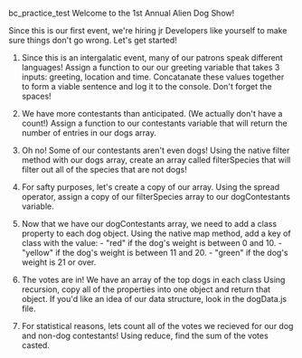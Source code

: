 bc_practice_test
Welcome to the 1st Annual Alien Dog Show!

Since this is our first event, we're hiring jr Developers like yourself to make sure things don't go wrong. Let's get started!

1. Since this is an intergalatic event, many of our patrons speak different languages! Assign a function to our our greeting variable that takes 3 inputs: greeting, location and time. Concatanate these values together to form a viable sentence and log it to the console. Don't forget the spaces!

2. We have more contestants than anticipated. (We actually don't have a count!) Assign a function to our contestants variable that will return the number of entries in our dogs array.

3. Oh no! Some of our contestants aren't even dogs! Using the native filter method with our dogs array, create an array called filterSpecies that will filter out all of the species that are not dogs!

4. For safty purposes, let's create a copy of our array. Using the spread operator, assign a copy of our filterSpecies array to our dogContestants variable.

5. Now that we have our dogContestants array, we need to add a class property to each dog object. Using the native map method, add a key of class with the value: - "red" if the dog's weight is between 0 and 10. - "yellow" if the dog's weight is between 11 and 20. - "green" if the dog's weight is 21 or over.

6. The votes are in! We have an array of the top dogs in each class Using recursion, copy all of the properties into one object and return that object. If you'd like an idea of our data structure, look in the dogData.js file.

7. For statistical reasons, lets count all of the votes we recieved for our dog and non-dog contestants! Using reduce, find the sum of the votes casted.